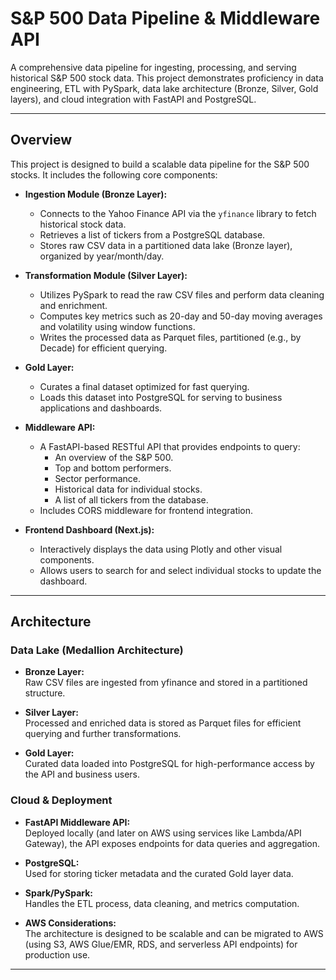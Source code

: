 # S&P 500 Data Pipeline & Middleware API

A comprehensive data pipeline for ingesting, processing, and serving historical S&P 500 stock data. This project demonstrates proficiency in data engineering, ETL with PySpark, data lake architecture (Bronze, Silver, Gold layers), and cloud integration with FastAPI and PostgreSQL.

---

## Overview

This project is designed to build a scalable data pipeline for the S&P 500 stocks. It includes the following core components:

- **Ingestion Module (Bronze Layer):**
  - Connects to the Yahoo Finance API via the `yfinance` library to fetch historical stock data.
  - Retrieves a list of tickers from a PostgreSQL database.
  - Stores raw CSV data in a partitioned data lake (Bronze layer), organized by year/month/day.

- **Transformation Module (Silver Layer):**
  - Utilizes PySpark to read the raw CSV files and perform data cleaning and enrichment.
  - Computes key metrics such as 20-day and 50-day moving averages and volatility using window functions.
  - Writes the processed data as Parquet files, partitioned (e.g., by Decade) for efficient querying.

- **Gold Layer:**
  - Curates a final dataset optimized for fast querying.
  - Loads this dataset into PostgreSQL for serving to business applications and dashboards.

- **Middleware API:**
  - A FastAPI-based RESTful API that provides endpoints to query:
    - An overview of the S&P 500.
    - Top and bottom performers.
    - Sector performance.
    - Historical data for individual stocks.
    - A list of all tickers from the database.
  - Includes CORS middleware for frontend integration.

- **Frontend Dashboard (Next.js):**
  - Interactively displays the data using Plotly and other visual components.
  - Allows users to search for and select individual stocks to update the dashboard.

---

## Architecture

### Data Lake (Medallion Architecture)

- **Bronze Layer:**  
Raw CSV files are ingested from yfinance and stored in a partitioned structure.

- **Silver Layer:**  
Processed and enriched data is stored as Parquet files for efficient querying and further transformations.
  
- **Gold Layer:**  
Curated data loaded into PostgreSQL for high-performance access by the API and business users.

### Cloud & Deployment

- **FastAPI Middleware API:**  
Deployed locally (and later on AWS using services like Lambda/API Gateway), the API exposes endpoints for data queries and aggregation.

- **PostgreSQL:**  
Used for storing ticker metadata and the curated Gold layer data.

- **Spark/PySpark:**  
Handles the ETL process, data cleaning, and metrics computation.

- **AWS Considerations:**  
The architecture is designed to be scalable and can be migrated to AWS (using S3, AWS Glue/EMR, RDS, and serverless API endpoints) for production use.

---

